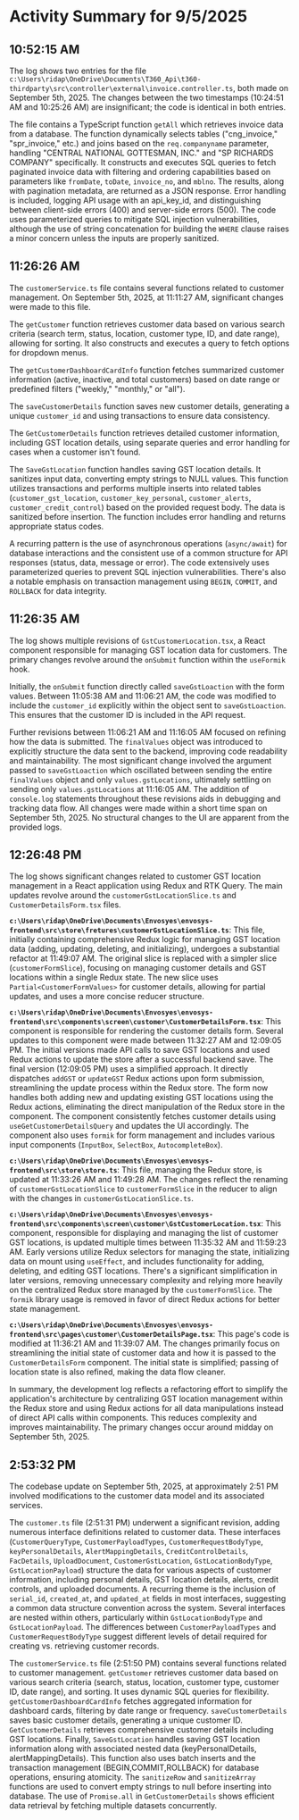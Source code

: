# Activity Summary for 9/5/2025

## 10:52:15 AM
The log shows two entries for the file `c:\Users\ridap\OneDrive\Documents\T360_Api\t360-thirdparty\src\controller\external\invoice.controller.ts`, both made on September 5th, 2025.  The changes between the two timestamps (10:24:51 AM and 10:25:26 AM) are insignificant; the code is identical in both entries.

The file contains a TypeScript function `getAll` which retrieves invoice data from a database.  The function dynamically selects tables ("cng_invoice," "spr_invoice," etc.) and joins based on the `req.companyname` parameter, handling "CENTRAL NATIONAL GOTTESMAN, INC." and "SP RICHARDS COMPANY" specifically.  It constructs and executes SQL queries to fetch paginated invoice data with filtering and ordering capabilities based on parameters like `fromDate`, `toDate`, `invoice_no`, and `mblno`.  The results, along with pagination metadata, are returned as a JSON response.  Error handling is included, logging API usage with an api_key_id, and distinguishing between client-side errors (400) and server-side errors (500).  The code uses parameterized queries to mitigate SQL injection vulnerabilities, although the use of string concatenation for building the `WHERE` clause raises a minor concern unless the inputs are properly sanitized.


## 11:26:26 AM
The `customerService.ts` file contains several functions related to customer management.  On September 5th, 2025, at 11:11:27 AM, significant changes were made to this file.

The `getCustomer` function retrieves customer data based on various search criteria (search term, status, location, customer type, ID, and date range), allowing for sorting. It also constructs and executes a query to fetch options for dropdown menus.


The `getCustomerDashboardCardInfo` function fetches summarized customer information (active, inactive, and total customers) based on date range or predefined filters ("weekly," "monthly," or "all").


The `saveCustomerDetails` function saves new customer details, generating a unique `customer_id` and using transactions to ensure data consistency.


The `GetCustomerDetails` function retrieves detailed customer information, including GST location details, using separate queries and error handling for cases when a customer isn't found.


The `SaveGstLocation` function handles saving GST location details.  It sanitizes input data, converting empty strings to NULL values.  This function utilizes transactions and performs multiple inserts into related tables (`customer_gst_location`, `customer_key_personal`, `customer_alerts`, `customer_credit_control`) based on the provided request body.  The data is sanitized before insertion.  The function includes error handling and returns appropriate status codes.

A recurring pattern is the use of asynchronous operations (`async/await`) for database interactions and the consistent use of a common structure for API responses (status, data, message or error).  The code extensively uses parameterized queries to prevent SQL injection vulnerabilities.  There's also a notable emphasis on transaction management using `BEGIN`, `COMMIT`, and `ROLLBACK` for data integrity.


## 11:26:35 AM
The log shows multiple revisions of `GstCustomerLocation.tsx`, a React component responsible for managing GST location data for customers.  The primary changes revolve around the `onSubmit` function within the `useFormik` hook.

Initially, the `onSubmit` function directly called `saveGstLoaction` with the form values.  Between 11:05:38 AM and 11:06:21 AM, the code was modified to include the `customer_id` explicitly within the object sent to `saveGstLoaction`.  This ensures that the customer ID is included in the API request.

Further revisions between 11:06:21 AM and 11:16:05 AM focused on refining how the data is submitted.  The `finalValues` object was introduced to explicitly structure the data sent to the backend, improving code readability and maintainability. The most significant change involved the argument passed to `saveGstLoaction` which oscillated between sending the entire `finalValues` object and only `values.gstLocations`, ultimately settling on sending only `values.gstLocations` at 11:16:05 AM. The addition of `console.log` statements throughout these revisions aids in debugging and tracking data flow.  All changes were made within a short time span on September 5th, 2025.  No structural changes to the UI are apparent from the provided logs.


## 12:26:48 PM
The log shows significant changes related to customer GST location management in a React application using Redux and RTK Query.  The main updates revolve around the `customerGstLocationSlice.ts` and `CustomerDetailsForm.tsx` files.

**`c:\Users\ridap\OneDrive\Documents\Envosyes\envosys-frontend\src\store\fretures\customerGstLocationSlice.ts`**: This file, initially containing comprehensive Redux logic for managing GST location data (adding, updating, deleting, and initializing),  undergoes a substantial refactor at 11:49:07 AM.  The original slice is replaced with a simpler slice (`customerFormSlice`), focusing on managing customer details and GST locations within a single Redux state.  The new slice uses `Partial<CustomerFormValues>` for customer details, allowing for partial updates, and uses a more concise reducer structure.

**`c:\Users\ridap\OneDrive\Documents\Envosyes\envosys-frontend\src\components\screen\customer\CustomerDetailsForm.tsx`**: This component is responsible for rendering the customer details form.  Several updates to this component were made between 11:32:27 AM and 12:09:05 PM. The initial versions made API calls to save GST locations and used Redux actions to update the store after a successful backend save.  The final version (12:09:05 PM) uses a simplified approach. It directly dispatches `addGST` or `updateGST` Redux actions upon form submission, streamlining the update process within the Redux store.  The form now handles both adding new and updating existing GST locations using the Redux actions, eliminating the direct manipulation of the Redux store in the component. The component consistently fetches customer details using `useGetCustomerDetailsQuery` and updates the UI accordingly. The component also uses `formik` for form management and includes various input components (`InputBox`, `SelectBox`, `AutocompleteBox`).


**`c:\Users\ridap\OneDrive\Documents\Envosyes\envosys-frontend\src\store\store.ts`**: This file, managing the Redux store, is updated at 11:33:26 AM and 11:49:28 AM. The changes reflect the renaming of `customerGstLocationSlice` to `customerFormSlice` in the reducer to align with the changes in `customerGstLocationSlice.ts`.

**`c:\Users\ridap\OneDrive\Documents\Envosyes\envosys-frontend\src\components\screen\customer\GstCustomerLocation.tsx`**: This component, responsible for displaying and managing the list of customer GST locations, is updated multiple times between 11:35:32 AM and 11:59:23 AM.  Early versions utilize Redux selectors for managing the state, initializing data on mount using `useEffect`, and includes functionality for adding, deleting, and editing GST locations. There's a significant simplification in later versions, removing unnecessary complexity and relying more heavily on the centralized Redux store managed by the `customerFormSlice`.  The `formik` library usage is removed in favor of direct Redux actions for better state management.

**`c:\Users\ridap\OneDrive\Documents\Envosyes\envosys-frontend\src\pages\customer\CustomerDetailsPage.tsx`**: This page's code is modified at 11:36:21 AM and 11:39:07 AM. The changes primarily focus on streamlining the initial state of customer data and how it is passed to the `CustomerDetailsForm` component. The initial state is simplified; passing of location state is also refined, making the data flow cleaner.

In summary, the development log reflects a refactoring effort to simplify the application's architecture by centralizing GST location management within the Redux store and using Redux actions for all data manipulations instead of direct API calls within components. This reduces complexity and improves maintainability.  The primary changes occur around midday on September 5th, 2025.


## 2:53:32 PM
The codebase update on September 5th, 2025, at approximately 2:51 PM involved modifications to the customer data model and its associated services.

The `customer.ts` file (2:51:31 PM) underwent a significant revision, adding numerous interface definitions related to customer data.  These interfaces (`CustomerQueryType`, `CustomerPayloadTypes`, `CustomerRequestBodyType`, `keyPersonalDetails`, `AlertMappingDetails`, `CreditControlDetails`, `FacDetails`, `UploadDocument`, `CustomerGstLocation`, `GstLocationBodyType`, `GstLocationPayload`)  structure the data for various aspects of customer information, including personal details, GST location details, alerts, credit controls, and uploaded documents.  A recurring theme is the inclusion of `serial_id`, `created_at`, and `updated_at` fields in most interfaces, suggesting a common data structure convention across the system.  Several interfaces are nested within others, particularly within `GstLocationBodyType` and `GstLocationPayload`.  The differences between `CustomerPayloadTypes` and `CustomerRequestBodyType` suggest different levels of detail required for creating vs. retrieving customer records.


The `customerService.ts` file (2:51:50 PM)  contains several functions related to customer management. `getCustomer` retrieves customer data based on various search criteria (search, status, location, customer type, customer ID, date range), and sorting. It uses dynamic SQL queries for flexibility.  `getCustomerDashboardCardInfo` fetches aggregated information for dashboard cards, filtering by date range or frequency.  `saveCustomerDetails` saves basic customer details, generating a unique customer ID. `GetCustomerDetails` retrieves comprehensive customer details including GST locations. Finally, `SaveGstLocation` handles saving GST location information along with associated nested data (keyPersonalDetails, alertMappingDetails). This function also uses batch inserts and the transaction management (BEGIN,COMMIT,ROLLBACK) for database operations, ensuring atomicity.  The `sanitizeRow` and `sanitizeArray` functions are used to convert empty strings to null before inserting into database.  The use of `Promise.all` in `GetCustomerDetails` shows efficient data retrieval by fetching multiple datasets concurrently.
